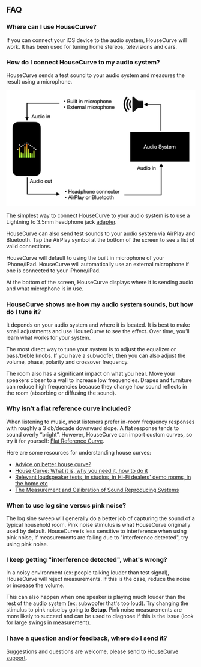 ## FAQ

### Where can I use HouseCurve?
If you can connect your iOS device to the audio system, HouseCurve will work.  It has been used for tuning home stereos, televisions and cars. 

### How do I connect HouseCurve to my audio system?

HouseCurve sends a test sound to your audio system and measures the result using a microphone.

![](/assets/img/Connections.png)

The simplest way to connect HouseCurve to your audio system is to use a Lightning to 3.5mm headphone jack [adapter](https://www.apple.com/ca/shop/product/MMX62AM/A/lightning-to-35mm-headphone-jack-adapter).

HouseCurve can also send test sounds to your audio system via AirPlay and Bluetooth.  Tap the AirPlay symbol at the bottom of the screen to see a list of valid connections.

HouseCurve will default to using the built in microphone of your iPhone/iPad.  HouseCurve will automatically use an external microphone if one is connected to your iPhone/iPad.

At the bottom of the screen, HouseCurve displays where it is sending audio and what microphone is in use.

### HouseCurve shows me how my audio system sounds, but how do I tune it?
It depends on your audio system and where it is located.  It is best to make small adjustments and use HouseCurve to see the effect.  Over time, you’ll learn what works for your system.

The most direct way to tune your system is to adjust the equalizer or bass/treble knobs.  If you have a subwoofer, then you can also adjust the volume, phase, polarity and crossover frequency.

The room also has a significant impact on what you hear.  Move your speakers closer to a wall to increase low frequencies.  Drapes and furniture can reduce high frequencies because they change how sound reflects in the room (absorbing or diffusing the sound).

### Why isn’t a flat reference curve included?
When listening to music, most listeners prefer in-room frequency responses with roughly a 3 db/decade downward slope.  A flat response tends to sound overly “bright”.  However, HouseCurve can import custom curves, so try it for yourself: [Flat Reference Curve](/examples/flat.txt).

Here are some resources for understanding house curves:
* [Advice on better house curve?](https://www.minidsp.com/forum/dirac-series-support/17523-advice-on-better-house-curve)
* [House Curve: What it is, why you need it, how to do it](https://www.hometheatershack.com/forums/rew-forum/96-house-curve-what-why-you-need-how-do.html)
* [Relevant loudspeaker tests, in studios, in Hi-Fi dealers' demo rooms, in the home etc](https://www.bksv.com/media/doc/17-197.pdf)
* [The Measurement and Calibration of Sound Reproducing Systems](http://www.aes.org/e-lib/browse.cfm?elib=17839)

### When to use log sine versus pink noise?

The log sine sweep will generally do a better job of capturing the sound of a typical household room.  Pink noise stimulus is what HouseCurve originally used by default.  HouseCurve is less sensitive to interference when using pink noise, if measurements are failing due to "interference detected", try using pink noise.

### I keep getting "interference detected", what's wrong?

In a noisy environment (ex: people talking louder than test signal), HouseCurve will reject measurements.  If this is the case, reduce the noise or increase the volume.

This can also happen when one speaker is playing much louder than the rest of the audio system (ex: subwoofer that's too loud).  Try changing the stimulus to pink noise by going to **Setup**.  Pink noise measurements are more likely to succeed and can be used to diagnose if this is the issue (look for large swings in measurement).

### I have a question and/or feedback, where do I send it?
Suggestions and questions are welcome, please send to [HouseCurve support](mailto:support@housecurve.com).

